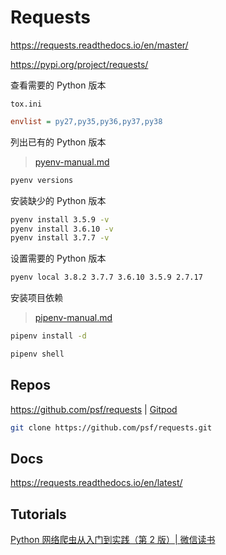 # Requests

<https://requests.readthedocs.io/en/master/>

<https://pypi.org/project/requests/>

查看需要的 Python 版本

`tox.ini`

```ini
envlist = py27,py35,py36,py37,py38
```

列出已有的 Python 版本

> [pyenv-manual.md](/manuals/python/tools/pyenv-manual.md)

```bash
pyenv versions
```

安装缺少的 Python 版本

```bash
pyenv install 3.5.9 -v
pyenv install 3.6.10 -v
pyenv install 3.7.7 -v
```

设置需要的 Python 版本

```bash
pyenv local 3.8.2 3.7.7 3.6.10 3.5.9 2.7.17
```

安装项目依赖

> [pipenv-manual.md](/manuals/python/tools/pipenv/pipenv-manual.md)

```bash
pipenv install -d
```

```bash
pipenv shell
```

## Repos

<https://github.com/psf/requests> | [Gitpod](https://gitpod.io/#https://github.com/psf/requests)

```bash
git clone https://github.com/psf/requests.git
```

## Docs

<https://requests.readthedocs.io/en/latest/>

## Tutorials

[Python 网络爬虫从入门到实践（第 2 版）| 微信读书](https://weread.qq.com/web/reader/b273296071879840835b067ke3e31601d5bed98199f65b9)
